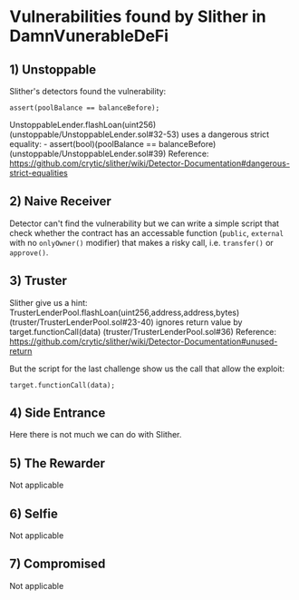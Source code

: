 # Vulnerabilities found by Slither in DamnVunerableDeFi

## 1) Unstoppable

Slither's detectors found the vulnerability:
```solidity
assert(poolBalance == balanceBefore);
```

UnstoppableLender.flashLoan(uint256) (unstoppable/UnstoppableLender.sol#32-53) uses a dangerous strict equality:
        - assert(bool)(poolBalance == balanceBefore) (unstoppable/UnstoppableLender.sol#39)
Reference: https://github.com/crytic/slither/wiki/Detector-Documentation#dangerous-strict-equalities

## 2) Naive Receiver

Detector can't find the vulnerability but we can write a simple script that check whether the contract has an accessable function (`public`, `external` with no `onlyOwner()` modifier) that makes a risky call, i.e. `transfer()` or `approve()`.

## 3) Truster

Slither give us a hint:
TrusterLenderPool.flashLoan(uint256,address,address,bytes) (truster/TrusterLenderPool.sol#23-40) ignores return value by target.functionCall(data) (truster/TrusterLenderPool.sol#36)
Reference: https://github.com/crytic/slither/wiki/Detector-Documentation#unused-return

But the script for the last challenge show us the call that allow the exploit:
```solidity
target.functionCall(data);
```

## 4) Side Entrance

Here there is not much we can do with Slither.

## 5) The Rewarder

Not applicable

## 6) Selfie

Not applicable

## 7) Compromised

Not applicable
